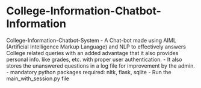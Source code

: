 # College-Information-Chatbot-Information

College-Information-Chatbot-System  - A Chat-bot made using AIML (Artificial Intelligence Markup Language) and NLP to effectively answers College related queries with an added advantage that it also provides personal info. like grades, etc. with proper user authentication. - It also stores the unanswered questions in a log file for improvement by the admin.  - mandatory python packages required: nltk, flask, sqlite - Run the main_with_session.py file
